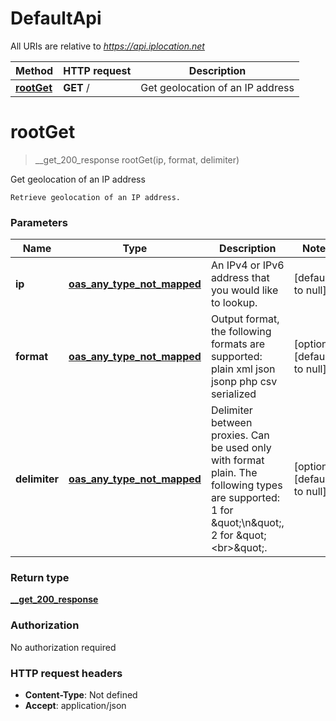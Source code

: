 # DefaultApi

All URIs are relative to *https://api.iplocation.net*

| Method | HTTP request | Description |
|------------- | ------------- | -------------|
| [**rootGet**](DefaultApi.md#rootGet) | **GET** / | Get geolocation of an IP address |


<a name="rootGet"></a>
# **rootGet**
> __get_200_response rootGet(ip, format, delimiter)

Get geolocation of an IP address

    Retrieve geolocation of an IP address. 

### Parameters

|Name | Type | Description  | Notes |
|------------- | ------------- | ------------- | -------------|
| **ip** | [**oas_any_type_not_mapped**](../Models/.md)| An IPv4 or IPv6 address that you would like to lookup. | [default to null] |
| **format** | [**oas_any_type_not_mapped**](../Models/.md)| Output format, the following formats are supported: plain xml json jsonp php csv serialized | [optional] [default to null] |
| **delimiter** | [**oas_any_type_not_mapped**](../Models/.md)| Delimiter between proxies. Can be used only with format plain. The following types are supported: 1 for \&quot;\\n\&quot;, 2 for \&quot;&lt;br&gt;\&quot;. | [optional] [default to null] |

### Return type

[**__get_200_response**](../Models/__get_200_response.md)

### Authorization

No authorization required

### HTTP request headers

- **Content-Type**: Not defined
- **Accept**: application/json

